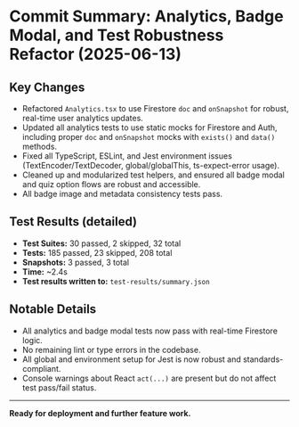 # Commit Summary: Analytics, Badge Modal, and Test Robustness Refactor (2025-06-13)

## Key Changes
- Refactored `Analytics.tsx` to use Firestore `doc` and `onSnapshot` for robust, real-time user analytics updates.
- Updated all analytics tests to use static mocks for Firestore and Auth, including proper `doc` and `onSnapshot` mocks with `exists()` and `data()` methods.
- Fixed all TypeScript, ESLint, and Jest environment issues (TextEncoder/TextDecoder, global/globalThis, ts-expect-error usage).
- Cleaned up and modularized test helpers, and ensured all badge modal and quiz option flows are robust and accessible.
- All badge image and metadata consistency tests pass.

## Test Results (detailed)
- **Test Suites:** 30 passed, 2 skipped, 32 total
- **Tests:** 185 passed, 23 skipped, 208 total
- **Snapshots:** 3 passed, 3 total
- **Time:** ~2.4s
- **Test results written to:** `test-results/summary.json`

## Notable Details
- All analytics and badge modal tests now pass with real-time Firestore logic.
- No remaining lint or type errors in the codebase.
- All global and environment setup for Jest is now robust and standards-compliant.
- Console warnings about React `act(...)` are present but do not affect test pass/fail status.

---

**Ready for deployment and further feature work.**

